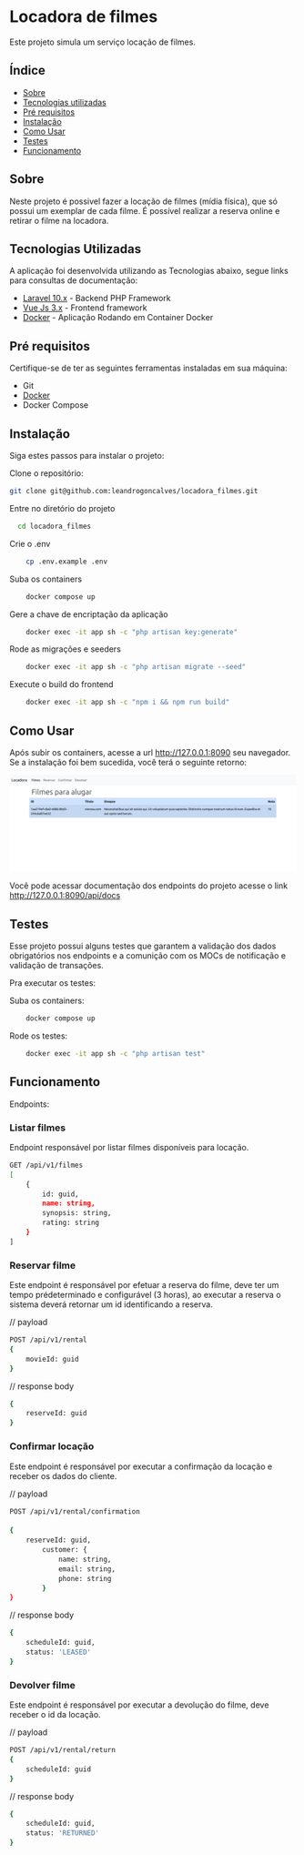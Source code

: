 # Locadora de filmes

Este projeto simula um serviço locação de filmes.

## Índice

- [Sobre](#sobre)
- [Tecnologias utilizadas](#tecnologias-utilizadas)
- [Pré requisitos](#pré-requisitos)
- [Instalação](#instalação)
- [Como Usar](#como-usar)
- [Testes](#testes)
- [Funcionamento](#funcionamento)

## Sobre

Neste projeto é possivel fazer a locação de filmes (mídia física), que só possui um exemplar de cada
filme. É possível realizar a reserva online e retirar o filme na locadora.

## Tecnologias Utilizadas
A aplicação foi desenvolvida utilizando as Tecnologias abaixo, segue links para consultas de documentação:

- [Laravel 10.x](https://laravel.com/docs/10.x) - Backend PHP Framework
- [Vue Js 3.x](https://vuejs.org/guide/introduction) - Frontend framework
- [Docker](https://docs.docker.com/) - Aplicação Rodando em Container Docker

## Pré requisitos

Certifique-se de ter as seguintes ferramentas instaladas em sua máquina:

- Git
- [Docker](https://docs.docker.com/get-docker/)
- Docker Compose


## Instalação

Siga estes passos para instalar o projeto:

Clone o repositório:

```bash
git clone git@github.com:leandrogoncalves/locadora_filmes.git
```
Entre no diretório do projeto

```bash
  cd locadora_filmes
```

Crie o .env
```bash
    cp .env.example .env
```

Suba os containers
```bash
    docker compose up
```

Gere a chave de encriptação da aplicação
```bash
    docker exec -it app sh -c "php artisan key:generate"
```

Rode as migrações e seeders
```bash
    docker exec -it app sh -c "php artisan migrate --seed"
```

Execute o build do frontend
```bash
    docker exec -it app sh -c "npm i && npm run build"
```

## Como Usar

Após subir os containers, acesse a url http://127.0.0.1:8090 seu navegador. Se a instalação foi bem sucedida, você terá o seguinte retorno:

<img src="/storage/app/img/print.png">

Você pode acessar documentação dos endpoints do projeto acesse o link http://127.0.0.1:8090/api/docs

## Testes

Esse projeto possui alguns testes que garantem a validação dos dados obrigatórios nos endpoints e a comunição com os MOCs de notificação e validação de transações.

Pra executar os testes:

Suba os containers:
```bash
    docker compose up
```

Rode os testes:
```bash
    docker exec -it app sh -c "php artisan test"
```

## Funcionamento

Endpoints:

### Listar filmes

Endpoint responsável por listar filmes disponíveis para locação.

```bash
GET /api/v1/filmes
[
    {
        id: guid,
        name: string,
        synopsis: string,
        rating: string
    }
]
```

### Reservar filme

Este endpoint é responsável por efetuar a reserva do filme, deve ter um tempo prédeterminado e configurável (3 horas), ao executar a reserva o sistema deverá retornar
um id identificando a reserva.

// payload
```bash
POST /api/v1/rental
{
    movieId: guid
}
```

// response body
```bash
{
    reserveId: guid
}
```

### Confirmar locação

Este endpoint é responsável por executar a confirmação da locação e receber os
dados do cliente.

// payload

```bash
POST /api/v1/rental/confirmation

{
    reserveId: guid,
        customer: {
            name: string,
            email: string,
            phone: string
        }
}
```

// response body

```bash
{
    scheduleId: guid,
    status: 'LEASED'
}
```

### Devolver filme

Este endpoint é responsável por executar a devolução do filme, deve receber o id da
locação.


// payload

```bash
POST /api/v1/rental/return
{
    scheduleId: guid
}
```

// response body

```bash
{
    scheduleId: guid,
    status: 'RETURNED'
}
```

